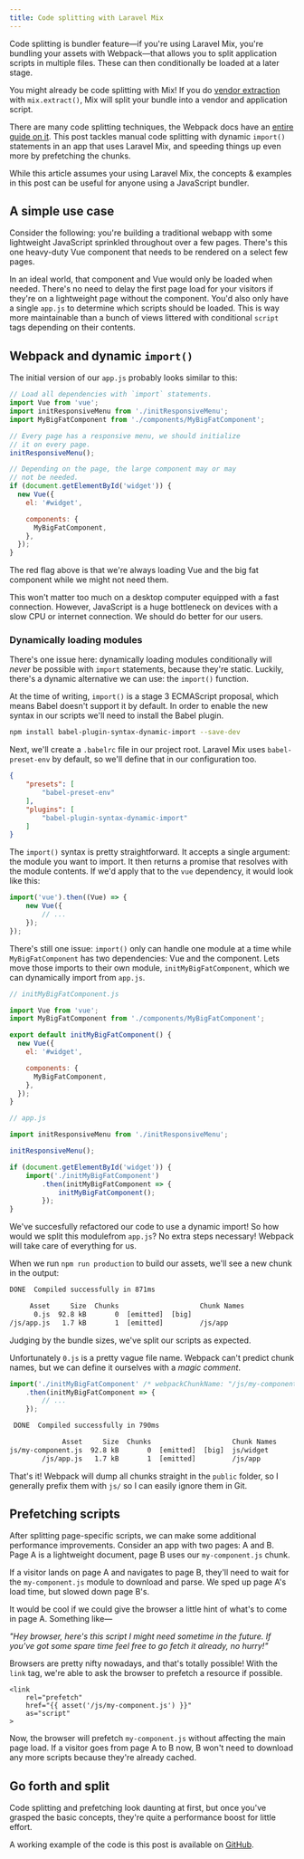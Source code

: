 ```yaml
---
title: Code splitting with Laravel Mix
---
```

Code splitting is bundler feature—if you're using Laravel Mix, you're bundling your assets with Webpack—that allows you to split application scripts in multiple files. These can then conditionally be loaded at a later stage.

You might already be code splitting with Mix! If you do [vendor extraction](https://laravel.com/docs/5.5/mix#vendor-extraction) with `mix.extract()`, Mix will split your bundle into a vendor and application script.

There are many code splitting techniques, the Webpack docs have an [entire guide on it](https://webpack.js.org/guides/code-splitting/). This post tackles manual code splitting with dynamic `import()` statements in an app that uses Laravel Mix, and speeding things up even more by prefetching the chunks.

<aside>
While this article assumes your using Laravel Mix, the concepts & examples in this post can be useful for anyone using a JavaScript bundler.
</aside>

## A simple use case

Consider the following: you're building a traditional webapp with some lightweight JavaScript sprinkled throughout over a few pages. There's this one heavy-duty Vue component that needs to be rendered on a select few pages.

In an ideal world, that component and Vue would only be loaded when needed. There's no need to delay the first page load for your visitors if they're on a lightweight page without the component. You'd also only have a single `app.js` to determine which scripts should be loaded. This is way more maintainable than a bunch of views littered with conditional `script` tags depending on their contents.

## Webpack and dynamic `import()`

The initial version of our `app.js` probably looks similar to this:

```js
// Load all dependencies with `import` statements.
import Vue from 'vue';
import initResponsiveMenu from './initResponsiveMenu';
import MyBigFatComponent from './components/MyBigFatComponent';

// Every page has a responsive menu, we should initialize
// it on every page.
initResponsiveMenu();

// Depending on the page, the large component may or may
// not be needed.
if (document.getElementById('widget')) {
  new Vue({
    el: '#widget',

    components: {
      MyBigFatComponent,
    },
  });
}
```

The red flag above is that we're always loading Vue and the big fat component while we might not need them.

This won't matter too much on a desktop computer equipped with a fast connection. However, JavaScript is a huge bottleneck on devices with a slow CPU or internet connection. We should do better for our users.

### Dynamically loading modules

There's one issue here: dynamically loading modules conditionally will _never_ be possible with `import` statements, because they're static. Luckily, there's a dynamic alternative we can use: the `import()` function.

At the time of writing, `import()` is a stage 3 ECMAScript proposal, which means Babel doesn't support it by default. In order to enable the new syntax in our scripts we'll need to install the Babel plugin.

```bash
npm install babel-plugin-syntax-dynamic-import --save-dev
```

Next, we'll create a `.babelrc` file in our project root. Laravel Mix uses `babel-preset-env` by default, so we'll define that in our configuration too.

```json
{
    "presets": [
        "babel-preset-env"
    ],
    "plugins": [
        "babel-plugin-syntax-dynamic-import"
    ]
}
```

The `import()` syntax is pretty straightforward. It accepts a single argument: the module you want to import. It then returns a promise that resolves with the module contents. If we'd apply that to the `vue` dependency, it would look like this:

```js
import('vue').then((Vue) => {
    new Vue({
        // ...
    });
});
```

There's still one issue: `import()` only can handle one module at a time while `MyBigFatComponent` has two dependencies: Vue and the component. Lets move those imports to their own module, `initMyBigFatComponent`, which we can dynamically import from `app.js`.

```js
// initMyBigFatComponent.js

import Vue from 'vue';
import MyBigFatComponent from './components/MyBigFatComponent';

export default initMyBigFatComponent() {
  new Vue({
    el: '#widget',

    components: {
      MyBigFatComponent,
    },
  });
}
```

```js
// app.js

import initResponsiveMenu from './initResponsiveMenu';

initResponsiveMenu();

if (document.getElementById('widget')) {
    import('./initMyBigFatComponent')
        .then(initMyBigFatComponent => {
            initMyBigFatComponent();
        });
}
```

We've succesfully refactored our code to use a dynamic import! So how would we split this modulefrom `app.js`? No extra steps necessary! Webpack will take care of everything for us.

When we run `npm run production` to build our assets, we'll see a new chunk in the output:

```txt
DONE  Compiled successfully in 871ms

     Asset     Size  Chunks                    Chunk Names
      0.js  92.8 kB       0  [emitted]  [big]
/js/app.js   1.7 kB       1  [emitted]         /js/app
```

Judging by the bundle sizes, we've split our scripts as expected.

Unfortunately `0.js` is a pretty vague file name. Webpack can't predict chunk names, but we can define it ourselves with a _magic comment_.

```js
import('./initMyBigFatComponent' /* webpackChunkName: "/js/my-component" */)
    .then(initMyBigFatComponent => {
        // ...
    });
```

```txt
 DONE  Compiled successfully in 790ms

             Asset     Size  Chunks                    Chunk Names
js/my-component.js  92.8 kB       0  [emitted]  [big]  js/widget
        /js/app.js   1.7 kB       1  [emitted]         /js/app
```

That's it! Webpack will dump all chunks straight in the `public` folder, so I generally prefix them with `js/` so I can easily ignore them in Git.

## Prefetching scripts

After splitting page-specific scripts, we can make some additional performance improvements. Consider an app with two pages: A and B. Page A is a lightweight document, page B uses our `my-component.js` chunk.

If a visitor lands on page A and navigates to page B, they'll need to wait for the `my-component.js` module to download and parse. We sped up page A's load time, but slowed down page B's.

It would be cool if we could give the browser a little hint of what's to come in page A. Something like—

_"Hey browser, here's this script I might need sometime in the future. If you've got some spare time feel free to go fetch it already, no hurry!"_

Browsers are pretty nifty nowadays, and that's totally possible! With the `link` tag, we're able to ask the browser to prefetch a resource if possible.

```
<link
    rel="prefetch"
    href="{{ asset('/js/my-component.js') }}"
    as="script"
>
```

Now, the browser will prefetch `my-component.js` without affecting the main page load. If a visitor goes from page A to B now, B won't need to download any more scripts because they're already cached.

## Go forth and split

Code splitting and prefetching look daunting at first, but once you've grasped the basic concepts, they're quite a performance boost for little effort.

A working example of the code is this post is available on [GitHub](https://github.com/sebastiandedeyne/code-splitting-with-laravel-mix).
